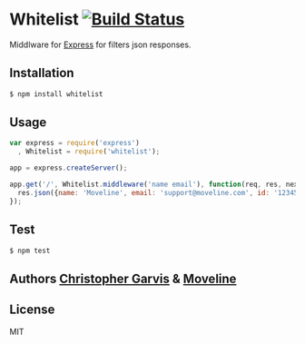 # Whitelist [![Build Status](https://secure.travis-ci.org/Moveline/whitelist.png)](http://travis-ci.org/Moveline/whitelist)

Middlware for [Express](http://expressjs.com/)
for filters json responses.

## Installation

```bash
$ npm install whitelist
```

## Usage

```javascript
var express = require('express')
  , Whitelist = require('whitelist');

app = express.createServer();

app.get('/', Whitelist.middleware('name email'), function(req, res, next) {
  res.json({name: 'Moveline', email: 'support@moveline.com', id: '12345'});
});
```

## Test

```bash
$ npm test
```

## Authors [Christopher Garvis][0] & [Moveline][1]

[0]: http://christophergarvis.com
[1]: http://www.moveline.com

## License
MIT
